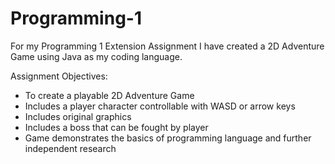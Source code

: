 # Programming-1
For my Programming 1 Extension Assignment I have created a 2D Adventure Game using Java as my coding language.

Assignment Objectives:
- To create a playable 2D Adventure Game
- Includes a player character controllable with WASD or arrow keys
- Includes original graphics
- Includes a boss that can be fought by player
- Game demonstrates the basics of programming language and further independent research